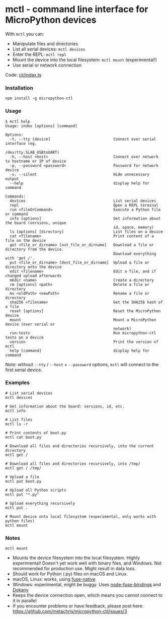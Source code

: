 # mctl - command line interface for MicroPython devices

With `mctl` you can:

* Manipulate files and directories
* List all serial devices: `mctl devices`
* Enter the REPL: `mctl repl`
* Mount the device into the local filesystem: `mctl mount` (experimental!)
* Use serial or network connection

Code: [cli/index.ts](https://github.com/metachris/micropython-ctl/blob/master/cli/index.ts)

### Installation

```npm install -g micropython-ctl```

### Usage

```shell
$ mctl help
Usage: index [options] [command]

Options:
  -t, --tty [device]                            Connect over serial interface (eg.
                                                /dev/tty.SLAB_USBtoUART)
  -h, --host <host>                             Connect over network to hostname or IP of device
  -p, --password <password>                     Password for network device
  -s, --silent                                  Hide unnecessary output
  --help                                        display help for command

Commands:
  devices                                       List serial devices
  repl                                          Open a REPL terminal
  run <fileOrCommand>                           Execute a Python file or command
  info [options]                                Get information about the board (versions, unique
                                                id, space, memory)
  ls [options] [directory]                      List files on a device
  cat <filename>                                Print content of a file on the device
  get <file_or_dirname> [out_file_or_dirname]   Download a file or directory from the device.
                                                Download everything with 'get /'.
  put <file_or_dirname> [dest_file_or_dirname]  Upload a file or directory onto the device
  edit <filename>                               Edit a file, and if changed upload afterwards
  mkdir <name>                                  Create a directory
  rm [options] <path>                           Delete a file or directory
  mv <oldPath> <newPath>                        Rename a file or directory
  sha256 <filename>                             Get the SHA256 hash of a file
  reset [options]                               Reset the MicroPython device
  mount                                         Mount a MicroPython device (over serial or
                                                network)
  run-tests                                     Run micropython-ctl tests on a device
  version                                       Print the version of mctl
  help [command]                                display help for command
```

Note: without `--tty` / `--host` + `--password` options, `mctl` will connect to the first serial device.

### Examples

```shell
# List serial devices
mctl devices

# Get information about the board: versions, id, etc.
mctl info

# List files
mctl ls -r

# Print contents of boot.py
mctl cat boot.py

# Download all files and directories recursively, into the current directory
mctl get /

# Download all files and directories recursively, into /tmp/
mctl get / /tmp/

# Upload a file
mctl put boot.py

# Upload all Python scripts
mctl put "*.py"

# Upload everything recursively
mctl put .

# Mount device onto local filesystem (experimental, only works with python files)
mctl mount
```

### Notes

`mctl mount`

* Mounts the device filesystem into the local filesystem. Highly experimental! Doesn't yet work well with binary files, and Windows. Not recommended for production use. Might result in data loss.
* Should work for Python (.py) files on macOS and Linux.
* macOS, Linux: works, using [fuse-native](https://github.com/fuse-friends/fuse-native)
* Windows: experimental, might be buggy. Uses [node-fuse-bindings](https://github.com/direktspeed/node-fuse-bindings) and [Dokany](https://github.com/dokan-dev/dokany/wiki/Installation)
* Keeps the device connection open, which means you cannot connect to it in parallel
* If you encounter problems or have feedback, please post here: https://github.com/metachris/micropython-ctl/issues/3
